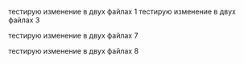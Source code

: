
тестирую изменение в двух файлах 1
тестирую изменение в двух файлах 3

тестирую изменение в двух файлах 7

тестирую изменение в двух файлах 8